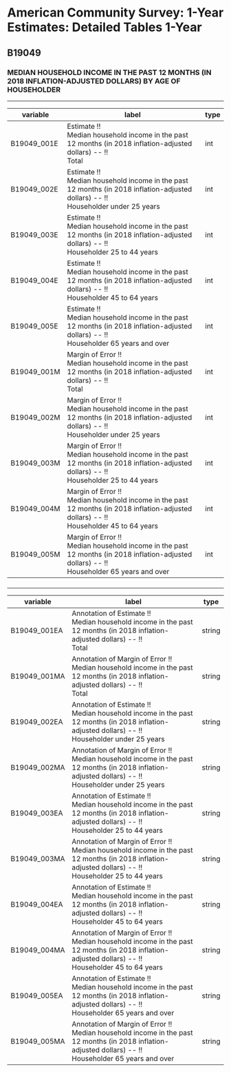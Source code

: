 # American Community Survey: 1-Year Estimates: Detailed Tables 1-Year

## B19049

### MEDIAN HOUSEHOLD INCOME IN THE PAST 12 MONTHS (IN 2018 INFLATION-ADJUSTED DOLLARS) BY AGE OF HOUSEHOLDER

___

| variable | label | type |
| ----- | ----- | ----- |
| B19049_001E | Estimate !!<br>Median household income in the past 12 months (in 2018 inflation-adjusted dollars) -- !!<br>Total | int |
| B19049_002E | Estimate !!<br>Median household income in the past 12 months (in 2018 inflation-adjusted dollars) -- !!<br>Householder under 25 years | int |
| B19049_003E | Estimate !!<br>Median household income in the past 12 months (in 2018 inflation-adjusted dollars) -- !!<br>Householder 25 to 44 years | int |
| B19049_004E | Estimate !!<br>Median household income in the past 12 months (in 2018 inflation-adjusted dollars) -- !!<br>Householder 45 to 64 years | int |
| B19049_005E | Estimate !!<br>Median household income in the past 12 months (in 2018 inflation-adjusted dollars) -- !!<br>Householder 65 years and over | int |
| B19049_001M | Margin of Error !!<br>Median household income in the past 12 months (in 2018 inflation-adjusted dollars) -- !!<br>Total | int |
| B19049_002M | Margin of Error !!<br>Median household income in the past 12 months (in 2018 inflation-adjusted dollars) -- !!<br>Householder under 25 years | int |
| B19049_003M | Margin of Error !!<br>Median household income in the past 12 months (in 2018 inflation-adjusted dollars) -- !!<br>Householder 25 to 44 years | int |
| B19049_004M | Margin of Error !!<br>Median household income in the past 12 months (in 2018 inflation-adjusted dollars) -- !!<br>Householder 45 to 64 years | int |
| B19049_005M | Margin of Error !!<br>Median household income in the past 12 months (in 2018 inflation-adjusted dollars) -- !!<br>Householder 65 years and over | int |
### 

___

| variable | label | type |
| ----- | ----- | ----- |
| B19049_001EA | Annotation of Estimate !!<br>Median household income in the past 12 months (in 2018 inflation-adjusted dollars) -- !!<br>Total | string |
| B19049_001MA | Annotation of Margin of Error !!<br>Median household income in the past 12 months (in 2018 inflation-adjusted dollars) -- !!<br>Total | string |
| B19049_002EA | Annotation of Estimate !!<br>Median household income in the past 12 months (in 2018 inflation-adjusted dollars) -- !!<br>Householder under 25 years | string |
| B19049_002MA | Annotation of Margin of Error !!<br>Median household income in the past 12 months (in 2018 inflation-adjusted dollars) -- !!<br>Householder under 25 years | string |
| B19049_003EA | Annotation of Estimate !!<br>Median household income in the past 12 months (in 2018 inflation-adjusted dollars) -- !!<br>Householder 25 to 44 years | string |
| B19049_003MA | Annotation of Margin of Error !!<br>Median household income in the past 12 months (in 2018 inflation-adjusted dollars) -- !!<br>Householder 25 to 44 years | string |
| B19049_004EA | Annotation of Estimate !!<br>Median household income in the past 12 months (in 2018 inflation-adjusted dollars) -- !!<br>Householder 45 to 64 years | string |
| B19049_004MA | Annotation of Margin of Error !!<br>Median household income in the past 12 months (in 2018 inflation-adjusted dollars) -- !!<br>Householder 45 to 64 years | string |
| B19049_005EA | Annotation of Estimate !!<br>Median household income in the past 12 months (in 2018 inflation-adjusted dollars) -- !!<br>Householder 65 years and over | string |
| B19049_005MA | Annotation of Margin of Error !!<br>Median household income in the past 12 months (in 2018 inflation-adjusted dollars) -- !!<br>Householder 65 years and over | string |

